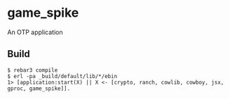 game_spike
=====

An OTP application

Build
-----

    $ rebar3 compile
    $ erl -pa _build/default/lib/*/ebin
    1> [application:start(X) || X <- [crypto, ranch, cowlib, cowboy, jsx, gproc, game_spike]].
